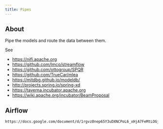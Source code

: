 ```yaml
---
title: Pipes
---
```


## About

Pipe the models and route the data between them.

See

+ https://nifi.apache.org
+ https://github.com/lmco/streamflow
+ https://github.com/ottogroup/SPQR
+ https://github.com/TrueCar/mlea
+ https://mitdbg.github.io/modeldb/
+ http://projects.spring.io/spring-xd
+ https://taverna.incubator.apache.org
+ https://wiki.apache.org/incubator/BeamProposal

## Airflow

```
https://docs.google.com/document/d/1rgvz0nep65Y3uDXNCPoL6_xHjA7FeMtLOGj_1oEhJ10/edit#
```
